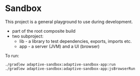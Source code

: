 # Sandbox

This project is a general playground to use during development.

* part of the root composite build
* two subproject:
    * lib - a library to test dependencies, exports, imports etc.
    * app - a server (JVM) and a UI (browser)

To run:

```shell
./gradlew adaptive-sandbox:adaptive-sandbox-app:run
./gradlew adaptive-sandbox:adaptive-sandbox-app:jsBrowserRun
```